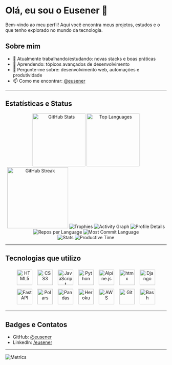# Olá, eu sou o Eusener 👋

Bem-vindo ao meu perfil! Aqui você encontra meus projetos, estudos e o que tenho explorado no mundo da tecnologia.

## Sobre mim
- 🔭 Atualmente trabalhando/estudando: novas stacks e boas práticas
- 🌱 Aprendendo: tópicos avançados de desenvolvimento
- 💬 Pergunte-me sobre: desenvolvimento web, automações e produtividade
- 📫 Como me encontrar: [@eusener](https://github.com/eusener)

---

## Estatísticas e Status

<div align="center">

<!-- GitHub Readme Stats -->
<img height="165" src="https://github-readme-stats.vercel.app/api?username=eusener&show_icons=true&count_private=true&hide_border=true&theme=github_dark" alt="GitHub Stats" />
<img height="165" src="https://github-readme-stats.vercel.app/api/top-langs/?username=eusener&layout=compact&hide_border=true&langs_count=8&theme=github_dark" alt="Top Languages" />

<!-- Streak Stats -->
<img height="190" src="https://streak-stats.demolab.com?user=eusener&theme=github-dark&hide_border=true" alt="GitHub Streak" />

<!-- Trophies -->
<img src="https://github-profile-trophy.vercel.app/?username=eusener&theme=discord&no-frame=true&no-bg=true&row=1&column=7" alt="Trophies" />

<!-- Activity Graph -->
<img src="https://github-readme-activity-graph.vercel.app/graph?username=eusener&theme=github-compact&hide_border=true" alt="Activity Graph" />

<!-- Profile Summary Cards -->
<img src="https://github-profile-summary-cards.vercel.app/api/cards/profile-details?username=eusener&theme=github_dark" alt="Profile Details" />
<div>
  <img src="https://github-profile-summary-cards.vercel.app/api/cards/repos-per-language?username=eusener&theme=github_dark" alt="Repos per Language" />
  <img src="https://github-profile-summary-cards.vercel.app/api/cards/most-commit-language?username=eusener&theme=github_dark" alt="Most Commit Language" />
</div>
<div>
  <img src="https://github-profile-summary-cards.vercel.app/api/cards/stats?username=eusener&theme=github_dark" alt="Stats" />
  <img src="https://github-profile-summary-cards.vercel.app/api/cards/productive-time?username=eusener&theme=github_dark&utcOffset=-3" alt="Productive Time" />
</div>

</div>

---

## Tecnologias que utilizo

<div align="center">

<!-- Principais tecnologias (48x48) -->
<img src="https://cdn.jsdelivr.net/gh/devicons/devicon/icons/html5/html5-original.svg" alt="HTML5" title="HTML5" width="48" height="48" style="margin:6px;" />
<img src="https://cdn.jsdelivr.net/gh/devicons/devicon/icons/css3/css3-original.svg" alt="CSS3" title="CSS3" width="48" height="48" style="margin:6px;" />
<img src="https://cdn.jsdelivr.net/gh/devicons/devicon/icons/javascript/javascript-original.svg" alt="JavaScript" title="JavaScript" width="48" height="48" style="margin:6px;" />
<img src="https://cdn.jsdelivr.net/gh/devicons/devicon/icons/python/python-original.svg" alt="Python" title="Python" width="48" height="48" style="margin:6px;" />
<img src="https://cdn.jsdelivr.net/npm/simple-icons@latest/icons/alpinedotjs.svg" alt="Alpine.js" title="Alpine.js" width="48" height="48" style="margin:6px;" />
<img src="https://cdn.jsdelivr.net/npm/simple-icons@latest/icons/htmx.svg" alt="htmx" title="htmx" width="48" height="48" style="margin:6px;" />
<img src="https://cdn.jsdelivr.net/gh/devicons/devicon/icons/django/django-plain.svg" alt="Django" title="Django" width="48" height="48" style="margin:6px;" />
<img src="https://cdn.jsdelivr.net/gh/devicons/devicon/icons/fastapi/fastapi-plain.svg" alt="FastAPI" title="FastAPI" width="48" height="48" style="margin:6px;" />
<img src="https://cdn.jsdelivr.net/npm/simple-icons@latest/icons/polars.svg" alt="Polars" title="Polars" width="48" height="48" style="margin:6px;" />
<img src="https://cdn.jsdelivr.net/gh/devicons/devicon/icons/pandas/pandas-original.svg" alt="Pandas" title="Pandas" width="48" height="48" style="margin:6px;" />
<img src="https://cdn.jsdelivr.net/gh/devicons/devicon/icons/heroku/heroku-original.svg" alt="Heroku" title="Heroku" width="48" height="48" style="margin:6px;" />
<img src="https://cdn.jsdelivr.net/gh/devicons/devicon/icons/amazonwebservices/amazonwebservices-original.svg" alt="AWS" title="AWS" width="48" height="48" style="margin:6px;" />
<img src="https://cdn.jsdelivr.net/gh/devicons/devicon/icons/git/git-original.svg" alt="Git" title="Git" width="48" height="48" style="margin:6px;" />
<img src="https://cdn.jsdelivr.net/gh/devicons/devicon/icons/bash/bash-original.svg" alt="Bash" title="Bash" width="48" height="48" style="margin:6px;" />

</div>

---

## Badges e Contatos

- GitHub: [@eusener](https://github.com/eusener)
- LinkedIn: [/eusener](https://linkedin.com/in/eusener)

---


<!--START_SECTION:readme-stats-->
<img src="https://raw.githubusercontent.com/eusener/eusener/main/github-metrics.svg" alt="Metrics" />
<!--END_SECTION:readme-stats-->


